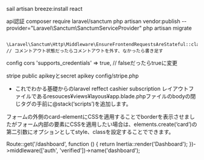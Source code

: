 sail artisan breeze:install react

api認証
composer require laravel/sanctum
php artisan vendor:publish --provider="Laravel\Sanctum\SanctumServiceProvider"
php artisan migrate

            \Laravel\Sanctum\Http\Middleware\EnsureFrontendRequestsAreStateful::class, // コメントアウト状態だったらコメントアウトを外す、なかったら書き足す

config  cors    'supports_credentials' => true, // falseだったらtrueに変更

stripe
public apikeyとsecret apikey 
config/stripe.php

- これでわかる基礎からのlaravel reffect cashier subscription
レイアウトファイルであるresouces¥views¥layous¥app.blade.phpファイルのbodyの閉じタグの手前に@stack(‘scripts’)を追加します。

フォームの外側のcard-elementにCSSを適用することでborderを表示させましたがフォーム内部の要素にCSSを適用したい場合は、elements.create(‘card’)の第二引数にオプションとしてstyle、classを設定することでできます。

Route::get('/dashboard', function () {
    return Inertia::render('Dashboard');
})->middleware(['auth', 'verified'])->name('dashboard');